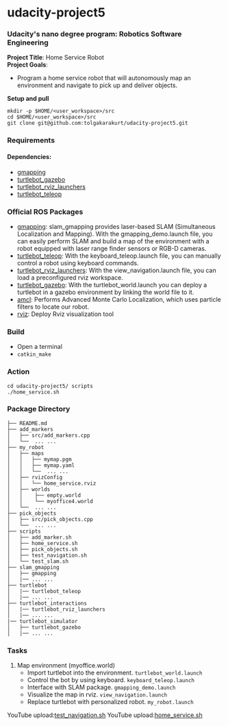 # udacity-project5
### Udacity's nano degree program: Robotics Software Engineering  
**Project Title**: Home Service Robot   
**Project Goals**: 
- Program a home service robot that will autonomously map an environment and navigate to pick up and deliver objects.

**Setup and pull**
```
mkdir -p $HOME/<user_workspace>/src
cd $HOME/<user_workspace>/src
git clone git@github.com:tolgakarakurt/udacity-project5.git
```

### Requirements
#### Dependencies:
- [gmapping](http://wiki.ros.org/gmapping)
- [turtlebot_gazebo](http://wiki.ros.org/turtlebot_gazebo)
- [turtlebot_rviz_launchers](http://wiki.ros.org/turtlebot_rviz_launchers)
- [turtlebot_teleop](http://wiki.ros.org/turtlebot_teleop)
### Official ROS Packages
- [gmapping](http://wiki.ros.org/gmapping): slam_gmapping provides laser-based SLAM (Simultaneous Localization and Mapping).
With the gmapping_demo.launch file, you can easily perform SLAM and build a map of the environment with a robot equipped with laser range finder sensors or RGB-D cameras.
- [turtlebot_teleop](http://wiki.ros.org/turtlebot_teleop): With the keyboard_teleop.launch file, you can manually control a robot using keyboard commands.
- [turtlebot_rviz_launchers](http://wiki.ros.org/turtlebot_rviz_launchers): With the view_navigation.launch file, you can load a preconfigured rviz workspace.
- [turtlebot_gazebo](http://wiki.ros.org/turtlebot_gazebo): With the turtlebot_world.launch you can deploy a turtlebot in a gazebo environment by linking the world file to it.
- [amcl](http://wiki.ros.org/amcl): Performs Advanced Monte Carlo Localization, which uses particle filters to locate our robot.
- [rviz](http://wiki.ros.org/rviz): Deploy Rviz visualization tool

### Build  
- Open a terminal  
- `catkin_make`

### Action
```
cd udacity-project5/ scripts  
./home_service.sh
```

### Package Directory
``` 
├── README.md 
├── add_markers  
│   ├── src/add_markers.cpp 
│   └──  ... ... 
├── my_robot
│   ├── maps
│   │   ├── mymap.pgm
│   │   ├── mymap.yaml
│   │   └──  ... ...
│   ├── rvizConfig
│   │   └── home_service.rviz
│   ├── worlds
│   │    ├── empty.world
│   │    └── myoffice4.world
│   └──  ... ...
├── pick_objects 
│   ├── src/pick_objects.cpp  
│   └──  ... ...  
├── scripts 
│   ├── add_marker.sh 
│   ├── home_service.sh 
│   ├── pick_objects.sh 
│   ├── test_navigation.sh 
│   └── test_slam.sh 
├── slam_gmapping 
│   ├── gmapping 
│   |── ... ... 
├── turtlebot 
│   |── turtlebot_teleop 
│   |── ... ... 
├── turtlebot_interactions 
│   |── turtlebot_rviz_launchers 
│   |── ... ... 
|── turtlebot_simulator 
│   ├── turtlebot_gazebo 
│   |── ... ... 
```
### Tasks
1. Map environment (myoffice.world)
    - Import turtlebot into the environment. `turtlebot_world.launch`
    - Control the bot by using keyboard. `keyboard_teleop.launch`
    - Interface with SLAM package. `gmapping_demo.launch`
    - Visualize the map in rviz. `view_navigation.launch`
    - Replace turtlebot with personalized robot. `my_robot.launch`

YouTube upload:[test_navigation.sh](https://youtu.be/_3M2Jn7vQnE)
YouTube upload:[home_service.sh](https://youtu.be/kz-dEThbIAo)
